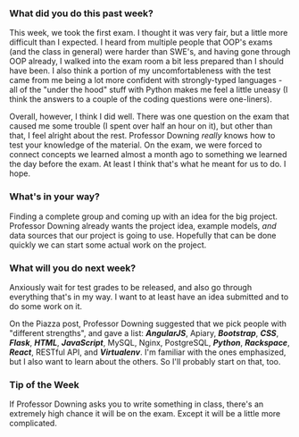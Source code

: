 ### What did you do this past week?
This week, we took the first exam. I thought it was very fair, but a little more
difficult than I expected. I heard from multiple people that OOP's exams
(and the class in general) were harder than SWE's, and having gone through OOP
already, I walked into the exam room a bit less prepared than I should have
been. I also think a portion of my uncomfortableness with the test came from me
being a lot more confident with strongly-typed languages - all of the "under the
hood" stuff with Python makes me feel a little uneasy (I think the answers to
a couple of the coding questions were one-liners). 

Overall, however, I think I did well. There was one question on the exam that
caused me some trouble (I spent over half an hour on it), but other than that,
I feel alright about the rest. Professor Downing *really* knows how to test
your knowledge of the material. On the exam, we were forced to connect
concepts we learned almost a month ago to something we learned the day
before the exam. At least I think that's what he meant for us to do. I hope.

### What's in your way?

Finding a complete group and coming up with an idea for the big project.
Professor Downing already wants the project idea, example models, *and* data
sources that our project is going to use. Hopefully that can be done quickly
we can start some actual work on the project. 

### What will you do next week?

Anxiously wait for test grades to be released, and also go through everything
that's in my way. I want to at least have an
idea submitted and to do some work on it. 

On the Piazza post, Professor
Downing suggested that we pick people with "different strengths", and gave a
list: **_AngularJS_**, Apiary, **_Bootstrap_**, **_CSS_**, **_Flask_**, **_HTML_**,
**_JavaScript_**, MySQL, Nginx, PostgreSQL, **_Python_**, **_Rackspace_**, **_React_**,
RESTful API, and **_Virtualenv_**. I'm familiar with the ones emphasized, but
I also want to learn about the others. So I'll probably start on that, too.

### Tip of the Week
If Professor Downing asks you to write something in class, there's an
extremely high chance it will be on the exam. Except it will be a little
more complicated. 